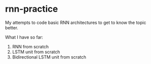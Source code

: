 # rnn-practice
My attempts to code basic RNN architectures to get to know the topic better.

What I have so far:
1) RNN from scratch
2) LSTM unit from scratch
3) Bidirectional LSTM unit from scratch
